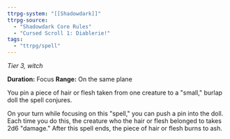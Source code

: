```yaml
---
ttrpg-system: "[[Shadowdark]]"
ttrpg-source: 
  - "Shadowdark Core Rules"
  - "Cursed Scroll 1: Diablerie!"
tags:
  - "ttrpg/spell"
---
```

*Tier 3, witch*

**Duration:** Focus
**Range:** On the same plane

You pin a piece of hair or flesh taken from one creature to a "small," burlap doll the spell conjures.

On your turn while focusing on this "spell," you can push a pin into the doll. Each time you do this, the creature who the hair or flesh belonged to takes 2d6 "damage." After this spell ends, the piece of hair or flesh burns to ash.
